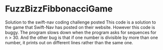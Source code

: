 # FuzzBizzFibbonacciGame
Solution to the swift-nav coding challenge posted
This code is a solution to the game that Swift-Nav has posted on their website. However this code is buggy. The program slows down when the program asks for sequences for n > 30. And the other bug is that if one number is divisible by more than one number, it prints out on different lines rather than the same one. 
